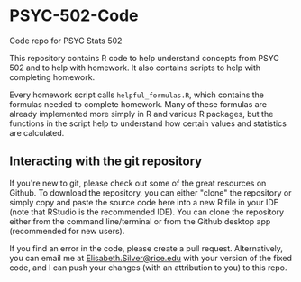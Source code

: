 # PSYC-502-Code
Code repo for PSYC Stats 502

This repository contains R code to help understand concepts from PSYC 502 and to help with homework. It also contains scripts to help with completing homework.

Every homework script calls `helpful_formulas.R`, which contains the formulas needed to complete homework. Many of these formulas are already implemented more
simply in R and various R packages, but the functions in the script help to understand how certain values and statistics are calculated.

## Interacting with the git repository

If you're new to git, please check out some of the great resources on Github. To download the repository, you can either "clone" the repository or simply copy and 
paste the source code here into a new R file in your IDE (note that RStudio is the recommended IDE). You can clone the repository either from the command line/terminal
or from the Github desktop app (recommended for new users).

If you find an error in the code, please create a pull request. Alternatively, you can email me at Elisabeth.Silver@rice.edu with your version of the fixed code, 
and I can push your changes (with an attribution to you) to this repo. 
